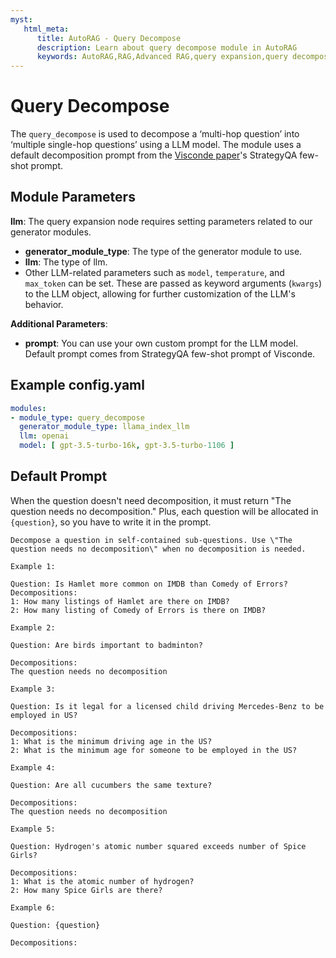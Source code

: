 ```yaml
---
myst:
   html_meta:
      title: AutoRAG - Query Decompose
      description: Learn about query decompose module in AutoRAG
      keywords: AutoRAG,RAG,Advanced RAG,query expansion,query decompose,visconde
---
```

# Query Decompose

The `query_decompose` is used to decompose a ‘multi-hop question’ into ‘multiple single-hop questions’ using a LLM model. The module uses a default decomposition prompt from the [Visconde paper](https://arxiv.org/pdf/2212.09656.pdf)'s StrategyQA few-shot prompt.

## **Module Parameters**

**llm**: The query expansion node requires setting parameters related to our generator modules.

- **generator_module_type**: The type of the generator module to use.
- **llm**: The type of llm.
- Other LLM-related parameters such as `model`, `temperature`, and `max_token` can be set. These are passed as keyword
  arguments (`kwargs`) to the LLM object, allowing for further customization of the LLM's behavior.

**Additional Parameters**:

- **prompt**: You can use your own custom prompt for the LLM model.
Default prompt comes from StrategyQA few-shot prompt of Visconde.

## **Example config.yaml**
```yaml
modules:
- module_type: query_decompose
  generator_module_type: llama_index_llm
  llm: openai
  model: [ gpt-3.5-turbo-16k, gpt-3.5-turbo-1106 ]
```

## Default Prompt

When the question doesn't need decomposition, it must return "The question needs no decomposition."
Plus, each question will be allocated in `{question}`, so you have to write it in the prompt.

```
Decompose a question in self-contained sub-questions. Use \"The question needs no decomposition\" when no decomposition is needed.

Example 1:

Question: Is Hamlet more common on IMDB than Comedy of Errors?
Decompositions:
1: How many listings of Hamlet are there on IMDB?
2: How many listing of Comedy of Errors is there on IMDB?

Example 2:

Question: Are birds important to badminton?

Decompositions:
The question needs no decomposition

Example 3:

Question: Is it legal for a licensed child driving Mercedes-Benz to be employed in US?

Decompositions:
1: What is the minimum driving age in the US?
2: What is the minimum age for someone to be employed in the US?

Example 4:

Question: Are all cucumbers the same texture?

Decompositions:
The question needs no decomposition

Example 5:

Question: Hydrogen's atomic number squared exceeds number of Spice Girls?

Decompositions:
1: What is the atomic number of hydrogen?
2: How many Spice Girls are there?

Example 6:

Question: {question}

Decompositions:
```
